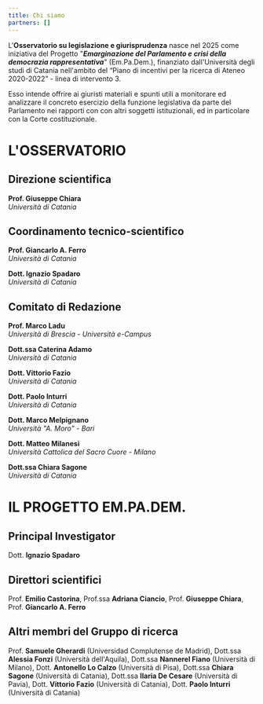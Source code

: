 ```yaml
---
title: Chi siamo
partners: []
---
```

L'**Osservatorio su legislazione e giurisprudenza** nasce  nel 2025 come iniziativa del Progetto "***Emarginazione del Parlamento e crisi della democrazia rappresentativa***" (Em.Pa.Dem.), finanziato dall'Università degli studi di Catania  nell'ambito del “Piano di incentivi per la ricerca di Ateneo 2020-2022”  - linea di intervento 3.

Esso  intende offrire ai giuristi materiali e spunti utili a monitorare ed analizzare  il concreto esercizio della funzione legislativa da parte del Parlamento nei rapporti con con altri soggetti istituzionali, ed in particolare con la Corte costituzionale.

# **L'OSSERVATORIO**

## Direzione scientifica

**Prof. Giuseppe Chiara**\
*Università di Catania*

## Coordinamento tecnico-scientifico

**Prof. Giancarlo A. Ferro**\
*Università di Catania*

**Dott. Ignazio Spadaro**\
*Università di Catania*

## Comitato di Redazione

**Prof. Marco Ladu**  \
*Università di Brescia - Università e-Campus*

**Dott.ssa Caterina Adamo** \
*Università di Catania*

**Dott. Vittorio Fazio** \
*Università di Catania*

**Dott. Paolo Inturri**\
*Università di Catania*

**Dott. Marco Melpignano**\
*Università "A. Moro" - Bari*

**Dott. Matteo Milanesi** \
*Università Cattolica del Sacro Cuore - Milano*

**Dott.ssa Chiara Sagone** \
*Università di Catania*

# **IL PROGETTO EM.PA.DEM.**

## Principal Investigator

Dott. **Ignazio Spadaro** 

## Direttori scientifici

Prof. **Emilio Castorina**, Prof.ssa **Adriana Ciancio**, Prof. **Giuseppe Chiara**, Prof. **Giancarlo A. Ferro**

## Altri membri del Gruppo di ricerca

Prof. **Samuele Gherardi** (Universidad Complutense de Madrid), Dott.ssa **Alessia Fonzi** (Università dell'Aquila), Dott.ssa **Nannerel Fiano** (Università di Milano), Dott. **Antonello Lo Calzo** (Università di Pisa), Dott.ssa **Chiara Sagone** (Università di Catania), Dott.ssa **Ilaria De Cesare** (Università di Pavia), Dott. **Vittorio Fazio** (Università di Catania), Dott. **Paolo Inturri** (Università di Catania)
